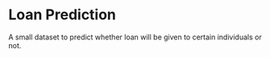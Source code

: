 # Loan Prediction
 A small dataset to predict whether loan will be given to certain individuals or not.
